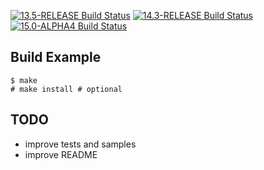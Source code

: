 [![13.5-RELEASE Build Status](https://api.cirrus-ci.com/github/ryan-moeller/flualibs.svg?branch=main&task=releases/amd64/13.5-RELEASE)](https://cirrus-ci.com/github/ryan-moeller/flualibs)
[![14.3-RELEASE Build Status](https://api.cirrus-ci.com/github/ryan-moeller/flualibs.svg?branch=main&task=releases/amd64/14.3-RELEASE)](https://cirrus-ci.com/github/ryan-moeller/flualibs)
[![15.0-ALPHA4 Build Status](https://api.cirrus-ci.com/github/ryan-moeller/flualibs.svg?branch=main&task=snapshots/amd64/15.0-ALPHA4)](https://cirrus-ci.com/github/ryan-moeller/flualibs)

Build Example
-------------

```
$ make
# make install # optional
```

TODO
----

- improve tests and samples
- improve README
